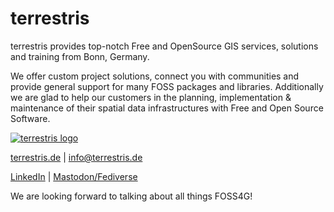 # terrestris

terrestris provides top-notch Free and OpenSource GIS services, solutions and training from Bonn, Germany.

We offer custom project solutions, connect you with communities and provide general support for many FOSS packages and libraries. Additionally we are glad to help our customers in the planning, implementation & maintenance of their spatial data infrastructures with Free and Open Source Software.


[![terrestris logo](https://github.com/terrestris/.github/assets/227934/5cf71a37-aefc-4e86-ad15-67540ec01a84 "terrestris logo")](https://terrestris.de)

[terrestris.de](https://terrestris.de) | [info@terrestris.de](mailto:info@terrestris.de)

[LinkedIn](https://www.linkedin.com/company/terrestris-gmbh-co-kg/) | [Mastodon/Fediverse](https://bonn.social/@terrestris)

We are looking forward to talking about all things FOSS4G!
